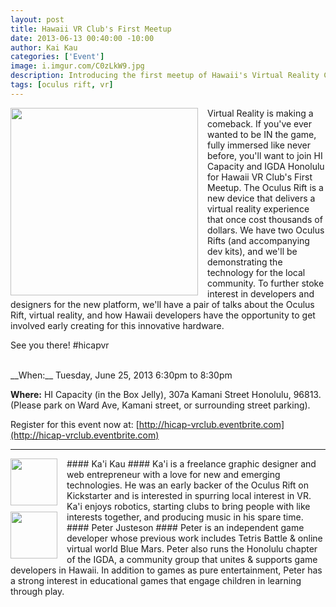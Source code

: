 ```yaml
--- 
layout: post
title: Hawaii VR Club's First Meetup
date: 2013-06-13 00:40:00 -10:00
author: Kai Kau
categories: ['Event']
image: i.imgur.com/C0zLkW9.jpg
description: Introducing the first meetup of Hawaii's Virtual Reality Club!
tags: [oculus rift, vr]
---
```

<div style="float: left; margin-right: 15px" >
<a href="hhttp://i.imgur.com/C0zLkW9"><img src="http://i.imgur.com/C0zLkW9.jpg" width="300" alt="" title="Hosted by imgur.com" /></a>
</div>
Virtual Reality is making a comeback. If you've ever wanted to be IN the game, fully immersed like never before, you'll want to join HI Capacity and IGDA Honolulu for Hawaii VR Club's First Meetup.
The Oculus Rift is a new device that delivers a virtual reality experience that once cost thousands of dollars. We have two Oculus Rifts (and accompanying dev kits), and we'll be demonstrating the technology for the local community. To further stoke interest in developers and designers for the new platform, we'll have a pair of talks about the Oculus Rift, virtual reality, and how Hawaii developers have the opportunity to get involved early creating for this innovative hardware.
 
See you there!
 #hicapvr 

<br />
__When:__ Tuesday, June 25, 2013 6:30pm to 8:30pm

__Where:__ HI Capacity (in the Box Jelly), 307a Kamani Street Honolulu, 96813. (Please park on Ward Ave, Kamani street, or surrounding street parking).

Register for this event now at: [http://hicap-vrclub.eventbrite.com](http://hicap-vrclub.eventbrite.com)

---
<div style="float: left; margin-right: 15px;">
<a href="http://i.imgur.com/HhmnFdm"><img src="http://i.imgur.com/HhmnFdm.jpg" width="75" alt="" title="Hosted by imgur.com" /></a>
</div>
#### Ka'i Kau ####
Ka'i is a freelance graphic designer and web entrepreneur with a love for new and emerging technologies. He was an early backer of the Oculus Rift on Kickstarter and is interested in spurring local interest in VR. Ka'i enjoys robotics, starting clubs to bring people with like interests together, and producing music in his spare time.



<div style="float: left; margin-right: 15px;">
<a href="http://i.imgur.com/f3ErGiJs.jpg"><img src="http://i.imgur.com/f3ErGiJs.jpg" width="75" alt="" title="Hosted by imgur.com" /></a>
</div>
#### Peter Justeson ####
Peter is an independent game developer whose previous work includes Tetris Battle & online virtual world Blue Mars. Peter also runs the Honolulu chapter of the IGDA, a community group that unites & supports game developers in Hawaii. In addition to games as pure entertainment, Peter has a strong interest in educational games that engage children in learning through play.

<br style="clear:both" />
